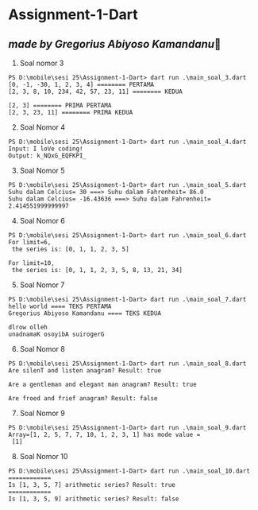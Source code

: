 # Assignment-1-Dart

## _made by Gregorius Abiyoso Kamandanu_:mechanical_arm:	

1. Soal nomor 3
```
PS D:\mobile\sesi 25\Assignment-1-Dart> dart run .\main_soal_3.dart
[0, -1, -30, 1, 2, 3, 4] ======== PERTAMA
[2, 3, 8, 10, 234, 42, 57, 23, 11] ======== KEDUA 

[2, 3] ======== PRIMA PERTAMA
[2, 3, 23, 11] ======== PRIMA KEDUA
```
2. Soal Nomor 4
```
PS D:\mobile\sesi 25\Assignment-1-Dart> dart run .\main_soal_4.dart
Input: I loVe coding!
Output: k_NQxG_EQFKPI_
```
3. Soal Nomor 5
```
PS D:\mobile\sesi 25\Assignment-1-Dart> dart run .\main_soal_5.dart
Suhu dalam Celcius= 30 ===> Suhu dalam Fahrenheit= 86.0
Suhu dalam Celcius= -16.43636 ===> Suhu dalam Fahrenheit= 2.414551999999997
```
4. Soal Nomor 6
```
PS D:\mobile\sesi 25\Assignment-1-Dart> dart run .\main_soal_6.dart
For limit=6, 
 the series is: [0, 1, 1, 2, 3, 5] 

For limit=10, 
 the series is: [0, 1, 1, 2, 3, 5, 8, 13, 21, 34]
```
5. Soal Nomor 7
```
PS D:\mobile\sesi 25\Assignment-1-Dart> dart run .\main_soal_7.dart
hello world ==== TEKS PERTAMA
Gregorius Abiyoso Kamandanu ==== TEKS KEDUA 

dlrow olleh
unadnamaK osoyibA suirogerG
```
6. Soal Nomor 8 
```
PS D:\mobile\sesi 25\Assignment-1-Dart> dart run .\main_soal_8.dart
Are silenT and listen anagram? Result: true 

Are a gentleman and elegant man anagram? Result: true 

Are froed and frief anagram? Result: false 
```
7. Soal Nomor 9 
```
PS D:\mobile\sesi 25\Assignment-1-Dart> dart run .\main_soal_9.dart
Array=[1, 2, 5, 7, 7, 10, 1, 2, 3, 1] has mode value = 
 [1]
```
8. Soal Nomor 10
```
PS D:\mobile\sesi 25\Assignment-1-Dart> dart run .\main_soal_10.dart
============
Is [1, 3, 5, 7] arithmetic series? Result: true
============
Is [1, 3, 5, 9] arithmetic series? Result: false
```